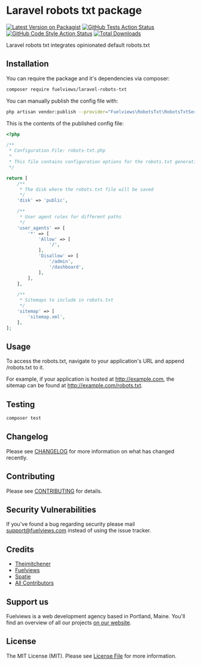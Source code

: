# Laravel robots txt package

[![Latest Version on Packagist](https://img.shields.io/packagist/v/fuelviews/laravel-robots-txt.svg?style=flat-square)](https://packagist.org/packages/fuelviews/laravel-robots-txt)
[![GitHub Tests Action Status](https://img.shields.io/github/actions/workflow/status/fuelviews/laravel-robots-txt/run-tests.yml?branch=main&label=tests&style=flat-square)](https://github.com/fuelviews/laravel-robots-txt/actions?query=workflow%3Arun-tests+branch%3Amain)
[![GitHub Code Style Action Status](https://img.shields.io/github/actions/workflow/status/fuelviews/laravel-robots-txt/fix-php-code-style-issues.yml?branch=main&label=code%20style&style=flat-square)](https://github.com/fuelviews/laravel-robots-txt/actions?query=workflow%3A"Fix+PHP+code+style+issues"+branch%3Amain)
[![Total Downloads](https://img.shields.io/packagist/dt/fuelviews/laravel-robots-txt.svg?style=flat-square)](https://packagist.org/packages/fuelviews/laravel-robots-txt)

Laravel robots txt integrates opinionated default robots.txt

## Installation

You can require the package and it's dependencies via composer:

```bash
composer require fuelviews/laravel-robots-txt
```
You can manually publish the config file with:

```bash
php artisan vendor:publish --provider="Fuelviews\RobotsTxt\RobotsTxtServiceProvider" --tag="robots-txt-config"
```
This is the contents of the published config file:

```php
<?php

/**
 * Configuration File: robots-txt.php
 *
 * This file contains configuration options for the robots.txt generation.
 */

return [
    /**
     * The disk where the robots.txt file will be saved
     */
    'disk' => 'public',

    /**
     * User agent rules for different paths
     */
    'user_agents' => [
        '*' => [
            'Allow' => [
                '/',
            ],
            'Disallow' => [
                '/admin',
                '/dashboard',
            ],
        ],
    ],

    /**
     * Sitemaps to include in robots.txt
     */
    'sitemap' => [
        'sitemap.xml',
    ],
];
```

## Usage

To access the robots.txt, navigate to your application's URL and append /robots.txt to it.

For example, if your application is hosted at http://example.com, the sitemap can be found at http://example.com/robots.txt.

## Testing

```bash
composer test
```

## Changelog

Please see [CHANGELOG](CHANGELOG.md) for more information on what has changed recently.

## Contributing

Please see [CONTRIBUTING](https://github.com/fuelviews/.github/blob/main/CONTRIBUTING.md) for details.

## Security Vulnerabilities

If you've found a bug regarding security please mail [support@fuelviews.com](mailto:support@fuelviews.com) instead of using the issue tracker.

## Credits

- [Thejmitchener](https://github.com/thejmitchener)
- [Fuelviews](https://github.com/fuelviews)
- [Spatie](https://github.com/spatie)
- [All Contributors](../../contributors)

## Support us

Fuelviews is a web development agency based in Portland, Maine. You'll find an overview of all our projects [on our website](https://fuelviews.com).

## License

The MIT License (MIT). Please see [License File](LICENSE.md) for more information.
